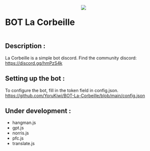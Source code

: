 <div style="display: flex;">
    <h1>BOT La Corbeille</h1>
    <img src="https://skillicons.dev/icons?i=discord,bots" id="skills" style="margin-left: 20px;">
</div>

## Description :
La Corbeille is a simple bot discord. Find the community discord: https://discord.gg/hmPzS4k

## Setting up the bot :
To configure the bot, fill in the token field in config.json. https://github.com/YoruKiwi/BOT-La-Corbeille/blob/main/config.json

## Under development :
- hangman.js
- gpt.js
- norris.js
- pfc.js
- translate.js
